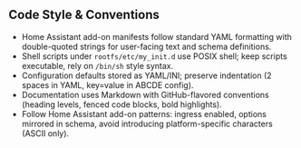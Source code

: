 ## Code Style & Conventions
- Home Assistant add-on manifests follow standard YAML formatting with double-quoted strings for user-facing text and schema definitions.
- Shell scripts under `rootfs/etc/my_init.d` use POSIX shell; keep scripts executable, rely on `/bin/sh` style syntax.
- Configuration defaults stored as YAML/INI; preserve indentation (2 spaces in YAML, key=value in ABCDE config).
- Documentation uses Markdown with GitHub-flavored conventions (heading levels, fenced code blocks, bold highlights).
- Follow Home Assistant add-on patterns: ingress enabled, options mirrored in schema, avoid introducing platform-specific characters (ASCII only).
